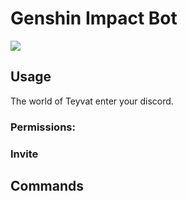 # Genshin Impact Bot

<img src="https://media.sirusgaming.com/wp-content/uploads/2022/03/Featured-Image-Top-25-Strongest-Characters-in-Genshin-Impact-1.jpg"/>

## Usage

The world of Teyvat enter your discord.

### Permissions:

### Invite

## Commands
